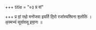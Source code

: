 +++
title = "०३ प्र वां"

+++
प्र वां॒ रथो॒ मनो॑जवा इयर्ति ति॒रो रजां॑स्यश्विना श॒तोतिः॑ ।  
अ॒स्मभ्यं॑ सूर्यावसू इया॒नः ॥